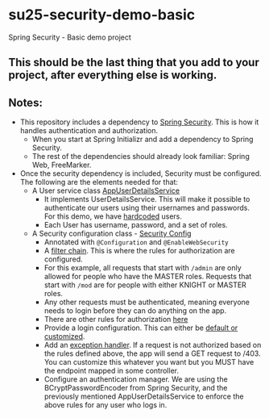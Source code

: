# su25-security-demo-basic
Spring Security - Basic demo project
## This should be the last thing that you add to your project, after everything else is working.
## Notes:
- This repository includes a dependency to [Spring Security](). This is how it handles authentication and authorization.
     - When you start at Spring Initializr and add a dependency to Spring Security.
     - The rest of the dependencies should already look familiar: Spring Web, FreeMarker.
- Once the security dependency is included, Security must be configured. The following are the elements needed for that:
     -   A User service class [AppUserDetailsService]()
         - It implements UserDetailsService. This will make it possible to authenticate our users using their usernames and passwords. For this demo, we have [hardcoded]() users.
         - Each User has username, password, and a set of roles.
  -  A Security configuration class - [Security Config]()
      -   Annotated with `@Configuration` and `@EnableWebSecurity`
      -   A [filter chain](). This is where the rules for authorization are configured.
      -   For this example, all requests that start with `/admin` are only allowed for people who have the MASTER roles. Requests that start with `/mod` are for people with either KNIGHT or MASTER roles.
      -   Any other requests must be authenticated, meaning everyone needs to login before they can do anything on the app.
      -   There are other rules for authorization [here]()
      -   Provide a login configuration. This can either be [default or customized](https://docs.spring.io/spring-security/reference/servlet/authentication/passwords/form.html).
      -   Add an [exception handler](https://docs.spring.io/spring-security/reference/servlet/authentication/passwords/form.html). If a request is not authorized based on the rules defined above, the app will send a GET request to /403. You can customize this whatever you want but you MUST have the endpoint mapped in some controller.
      -   Configure an authentication manager. We are using the BCryptPasswordEncoder from Spring Security, and the previously mentioned AppUserDetailsService to enforce the above rules for any user who logs in.

